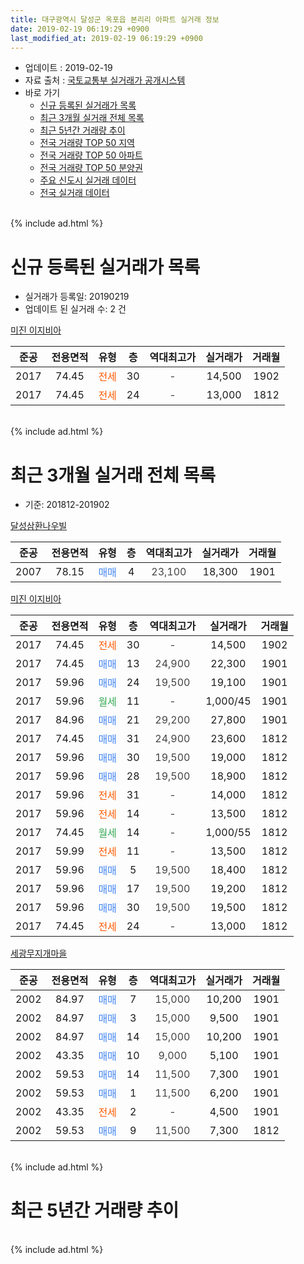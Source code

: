 ```yaml
---
title: 대구광역시 달성군 옥포읍 본리리 아파트 실거래 정보
date: 2019-02-19 06:19:29 +0900
last_modified_at: 2019-02-19 06:19:29 +0900
---
```


* 업데이트 : 2019-02-19
* 자료 출처 : [국토교통부 실거래가 공개시스템](http://rt.molit.go.kr)
* 바로 가기
    * [신규 등록된 실거래가 목록](#신규-등록된-실거래가-목록)
    * [최근 3개월 실거래 전체 목록](#최근-3개월-실거래-전체-목록)
    * [최근 5년간 거래량 추이](#최근-5년간-거래량-추이)
    * [전국 거래량 TOP 50 지역](https://ayogom.github.io/apt-trade-info/최근-3개월-전국에서-가장-거래가-많이-발생한-지역)
    * [전국 거래량 TOP 50 아파트](https://ayogom.github.io/apt-trade-info/최근-3개월-전국에서-가장-거래가-많이-발생한-아파트)
    * [전국 거래량 TOP 50 분양권](https://ayogom.github.io/apt-trade-info/최근-3개월-전국에서-가장-거래가-많이-발생한-분양권)
    * [주요 신도시 실거래 데이터](https://ayogom.github.io/apt-trade-info/주요-신도시)
    * [전국 실거래 데이터](https://ayogom.github.io/apt-trade-info/전국)
<br>
{% include ad.html %}
<br>

# 신규 등록된 실거래가 목록
* 실거래가 등록일: 20190219
* 업데이트 된 실거래 수: 2 건


[미진 이지비아](https://search.naver.com/search.naver?query=%EB%8C%80%EA%B5%AC%EA%B4%91%EC%97%AD%EC%8B%9C+%EB%8B%AC%EC%84%B1%EA%B5%B0+%EC%98%A5%ED%8F%AC%EC%9D%8D+%EB%B3%B8%EB%A6%AC%EB%A6%AC+%EB%AF%B8%EC%A7%84+%EC%9D%B4%EC%A7%80%EB%B9%84%EC%95%84)

|준공|전용면적|유형|층|역대최고가|실거래가|거래월|
|:---:|:---:|:---:|:---:|:---:|:---:|:---:|
|2017|74.45|<span style="color:#ff5a00">전세</span>|30|<span style="color:#444444">-</span>|14,500|1902|
|2017|74.45|<span style="color:#ff5a00">전세</span>|24|<span style="color:#444444">-</span>|13,000|1812|


<br>
{% include ad.html %}
<br>

# 최근 3개월 실거래 전체 목록
* 기준: 201812-201902


[달성삼환나우빌](https://search.naver.com/search.naver?query=%EB%8C%80%EA%B5%AC%EA%B4%91%EC%97%AD%EC%8B%9C+%EB%8B%AC%EC%84%B1%EA%B5%B0+%EC%98%A5%ED%8F%AC%EC%9D%8D+%EB%B3%B8%EB%A6%AC%EB%A6%AC+%EB%8B%AC%EC%84%B1%EC%82%BC%ED%99%98%EB%82%98%EC%9A%B0%EB%B9%8C)

|준공|전용면적|유형|층|역대최고가|실거래가|거래월|
|:---:|:---:|:---:|:---:|:---:|:---:|:---:|
|2007|78.15|<span style="color:#4285f3">매매</span>|4|<span style="color:#444444">23,100</span>|18,300|1901|

[미진 이지비아](https://search.naver.com/search.naver?query=%EB%8C%80%EA%B5%AC%EA%B4%91%EC%97%AD%EC%8B%9C+%EB%8B%AC%EC%84%B1%EA%B5%B0+%EC%98%A5%ED%8F%AC%EC%9D%8D+%EB%B3%B8%EB%A6%AC%EB%A6%AC+%EB%AF%B8%EC%A7%84+%EC%9D%B4%EC%A7%80%EB%B9%84%EC%95%84)

|준공|전용면적|유형|층|역대최고가|실거래가|거래월|
|:---:|:---:|:---:|:---:|:---:|:---:|:---:|
|2017|74.45|<span style="color:#ff5a00">전세</span>|30|<span style="color:#444444">-</span>|14,500|1902|
|2017|74.45|<span style="color:#4285f3">매매</span>|13|<span style="color:#444444">24,900</span>|22,300|1901|
|2017|59.96|<span style="color:#4285f3">매매</span>|24|<span style="color:#444444">19,500</span>|19,100|1901|
|2017|59.96|<span style="color:#34a853">월세</span>|11|<span style="color:#444444">-</span>|1,000/45|1901|
|2017|84.96|<span style="color:#4285f3">매매</span>|21|<span style="color:#444444">29,200</span>|27,800|1901|
|2017|74.45|<span style="color:#4285f3">매매</span>|31|<span style="color:#444444">24,900</span>|23,600|1812|
|2017|59.96|<span style="color:#4285f3">매매</span>|30|<span style="color:#444444">19,500</span>|19,000|1812|
|2017|59.96|<span style="color:#4285f3">매매</span>|28|<span style="color:#444444">19,500</span>|18,900|1812|
|2017|59.96|<span style="color:#ff5a00">전세</span>|31|<span style="color:#444444">-</span>|14,000|1812|
|2017|59.96|<span style="color:#ff5a00">전세</span>|14|<span style="color:#444444">-</span>|13,500|1812|
|2017|74.45|<span style="color:#34a853">월세</span>|14|<span style="color:#444444">-</span>|1,000/55|1812|
|2017|59.99|<span style="color:#ff5a00">전세</span>|11|<span style="color:#444444">-</span>|13,500|1812|
|2017|59.96|<span style="color:#4285f3">매매</span>|5|<span style="color:#444444">19,500</span>|18,400|1812|
|2017|59.96|<span style="color:#4285f3">매매</span>|17|<span style="color:#444444">19,500</span>|19,200|1812|
|2017|59.96|<span style="color:#4285f3">매매</span>|30|<span style="color:#444444">19,500</span>|19,500|1812|
|2017|74.45|<span style="color:#ff5a00">전세</span>|24|<span style="color:#444444">-</span>|13,000|1812|

[세광무지개마을](https://search.naver.com/search.naver?query=%EB%8C%80%EA%B5%AC%EA%B4%91%EC%97%AD%EC%8B%9C+%EB%8B%AC%EC%84%B1%EA%B5%B0+%EC%98%A5%ED%8F%AC%EC%9D%8D+%EB%B3%B8%EB%A6%AC%EB%A6%AC+%EC%84%B8%EA%B4%91%EB%AC%B4%EC%A7%80%EA%B0%9C%EB%A7%88%EC%9D%84)

|준공|전용면적|유형|층|역대최고가|실거래가|거래월|
|:---:|:---:|:---:|:---:|:---:|:---:|:---:|
|2002|84.97|<span style="color:#4285f3">매매</span>|7|<span style="color:#444444">15,000</span>|10,200|1901|
|2002|84.97|<span style="color:#4285f3">매매</span>|3|<span style="color:#444444">15,000</span>|9,500|1901|
|2002|84.97|<span style="color:#4285f3">매매</span>|14|<span style="color:#444444">15,000</span>|10,200|1901|
|2002|43.35|<span style="color:#4285f3">매매</span>|10|<span style="color:#444444">9,000</span>|5,100|1901|
|2002|59.53|<span style="color:#4285f3">매매</span>|14|<span style="color:#444444">11,500</span>|7,300|1901|
|2002|59.53|<span style="color:#4285f3">매매</span>|1|<span style="color:#444444">11,500</span>|6,200|1901|
|2002|43.35|<span style="color:#ff5a00">전세</span>|2|<span style="color:#444444">-</span>|4,500|1901|
|2002|59.53|<span style="color:#4285f3">매매</span>|9|<span style="color:#444444">11,500</span>|7,300|1812|


<br>
{% include ad.html %}
<br>

# 최근 5년간 거래량 추이


<div style="width:100%;">
    <canvas id="deal_progress" height="200"></canvas>
</div>

<script>
new Chart(document.getElementById("deal_progress"), {
    type: 'line',
    data: {
        labels: ['201402','201403','201404','201405','201406','201407','201408','201409','201410','201411','201412','201501','201502','201503','201504','201505','201506','201507','201508','201509','201510','201511','201512','201601','201602','201603','201604','201605','201606','201607','201608','201609','201610','201611','201612','201701','201702','201703','201704','201705','201706','201707','201708','201709','201710','201711','201712','201801','201802','201803','201804','201805','201806','201807','201808','201809','201810','201811','201812','201901','201902'],
        datasets: [{
            label: '매매',
            pointRadius: 1,
            data: [7, 7, 6, 6, 4, 8, 3, 14, 6, 6, 1, 1, 5, 6, 7, 4, 9, 10, 8, 6, 8, 4, 3, 1, 7, 5, 5, 2, 2, 1, 1, 4, 3, 3, 3, 2, 4, 2, 3, 7, 7, 10, 11, 10, 7, 8, 7, 11, 7, 7, 9, 7, 8, 6, 7, 7, 11, 5, 7, 10, 0],
            borderColor: "rgba(255, 201, 14, 1)",
            backgroundColor: "rgba(255, 201, 14, 0.5)",
            fill: false,
            lineTension: 0
        },{
            label: '전월세',
            pointRadius: 1,
            data: [3, 1, 4, 3, 3, 2, 2, 5, 3, 2, 1, 1, 5, 3, 5, 3, 0, 5, 6, 3, 3, 3, 3, 0, 2, 2, 2, 0, 3, 0, 4, 0, 3, 1, 0, 3, 10, 25, 29, 27, 42, 22, 15, 7, 4, 7, 7, 3, 2, 6, 6, 4, 4, 8, 6, 5, 5, 8, 5, 2, 1],
            borderColor: "rgba(0, 141, 185, 1)",
            backgroundColor: "rgba(0, 141, 185, 0.5)",
            fill: false,
            lineTension: 0
        }
        ]
    },
    options: {
        responsive: true,
        title: {
            display: false
        },
        tooltips: {
            mode: 'index',
            intersect: false
        },
        hover: {
            mode: 'nearest',
            intersect: true
        },
        scales: {
            xAxes: [{
                display: true,
                scaleLabel: {
                    display: true,
                    labelString: '년/월'
                }
            }],
            yAxes: [{
                display: true,
                ticks: {
                    suggestedMin: 0,
                },
                scaleLabel: {
                    display: true,
                    labelString: '실거래 수'
                }
            }]
        }
    }
});

</script>


<br>
{% include ad.html %}
<br>

